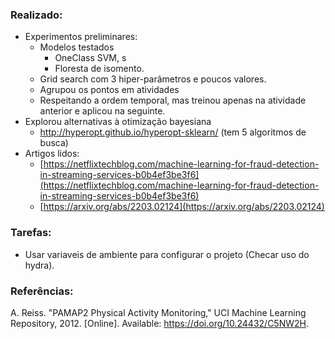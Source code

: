 ### Realizado:
- Experimentos preliminares:
	- Modelos testados
		- OneClass SVM, s
		- Floresta de isomento.
	- Grid search com 3 hiper-parâmetros e poucos valores.
	- Agrupou os pontos em atividades
	- Respeitando a ordem temporal, mas treinou apenas na atividade anterior e aplicou na seguinte.
- Explorou alternativas à otimização bayesiana
	- http://hyperopt.github.io/hyperopt-sklearn/ (tem 5 algoritmos de busca)
- Artigos lidos:
	-  [https://netflixtechblog.com/machine-learning-for-fraud-detection-in-streaming-services-b0b4ef3be3f6](https://netflixtechblog.com/machine-learning-for-fraud-detection-in-streaming-services-b0b4ef3be3f6)
	- [https://arxiv.org/abs/2203.02124](https://arxiv.org/abs/2203.02124)

### Tarefas:
- Usar variaveis de ambiente para configurar o projeto (Checar uso do hydra).

### Referências:
A. Reiss. "PAMAP2 Physical Activity Monitoring," UCI Machine Learning Repository, 2012. [Online]. Available: https://doi.org/10.24432/C5NW2H.